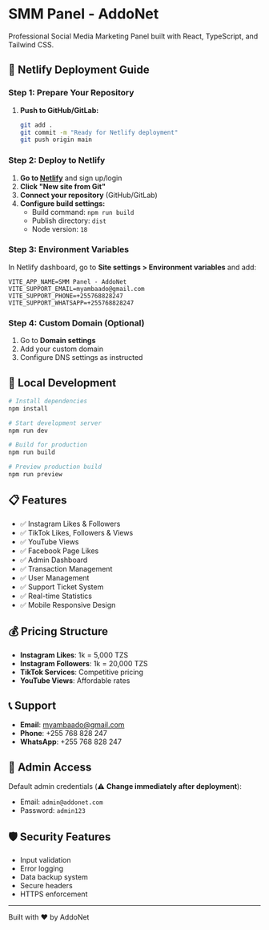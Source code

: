 # SMM Panel - AddoNet

Professional Social Media Marketing Panel built with React, TypeScript, and Tailwind CSS.

## 🚀 Netlify Deployment Guide

### Step 1: Prepare Your Repository

1. **Push to GitHub/GitLab:**
   ```bash
   git add .
   git commit -m "Ready for Netlify deployment"
   git push origin main
   ```

### Step 2: Deploy to Netlify

1. **Go to [Netlify](https://netlify.com)** and sign up/login
2. **Click "New site from Git"**
3. **Connect your repository** (GitHub/GitLab)
4. **Configure build settings:**
   - Build command: `npm run build`
   - Publish directory: `dist`
   - Node version: `18`

### Step 3: Environment Variables

In Netlify dashboard, go to **Site settings > Environment variables** and add:

```
VITE_APP_NAME=SMM Panel - AddoNet
VITE_SUPPORT_EMAIL=myambaado@gmail.com
VITE_SUPPORT_PHONE=+255768828247
VITE_SUPPORT_WHATSAPP=+255768828247
```

### Step 4: Custom Domain (Optional)

1. Go to **Domain settings**
2. Add your custom domain
3. Configure DNS settings as instructed

## 🔧 Local Development

```bash
# Install dependencies
npm install

# Start development server
npm run dev

# Build for production
npm run build

# Preview production build
npm run preview
```

## 📋 Features

- ✅ Instagram Likes & Followers
- ✅ TikTok Likes, Followers & Views
- ✅ YouTube Views
- ✅ Facebook Page Likes
- ✅ Admin Dashboard
- ✅ Transaction Management
- ✅ User Management
- ✅ Support Ticket System
- ✅ Real-time Statistics
- ✅ Mobile Responsive Design

## 💰 Pricing Structure

- **Instagram Likes**: 1k = 5,000 TZS
- **Instagram Followers**: 1k = 20,000 TZS
- **TikTok Services**: Competitive pricing
- **YouTube Views**: Affordable rates

## 📞 Support

- **Email**: myambaado@gmail.com
- **Phone**: +255 768 828 247
- **WhatsApp**: +255 768 828 247

## 🔐 Admin Access

Default admin credentials (⚠️ **Change immediately after deployment**):
- Email: `admin@addonet.com`
- Password: `admin123`

## 🛡️ Security Features

- Input validation
- Error logging
- Data backup system
- Secure headers
- HTTPS enforcement

---

Built with ❤️ by AddoNet
